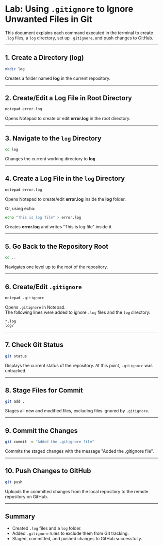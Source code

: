 # Lab: Using `.gitignore` to Ignore Unwanted Files in Git

This document explains each command executed in the terminal to create `.log` files, a `log` directory, set up `.gitignore`, and push changes to GitHub.

---

## 1. Create a Directory (log)
```bash
mkdir log
```
Creates a folder named **log** in the current repository.

---

## 2. Create/Edit a Log File in Root Directory
```bash
notepad error.log
```
Opens Notepad to create or edit **error.log** in the root directory.

---

## 3. Navigate to the `log` Directory
```bash
cd log
```
Changes the current working directory to **log**.

---

## 4. Create a Log File in the `log` Directory
```bash
notepad error.log
```
Opens Notepad to create/edit **error.log** inside the **log** folder.

Or, using echo:
```bash
echo "This is log file" > error.log
```
Creates **error.log** and writes "This is log file" inside it.

---

## 5. Go Back to the Repository Root
```bash
cd ..
```
Navigates one level up to the root of the repository.

---

## 6. Create/Edit `.gitignore`
```bash
notepad .gitignore
```
Opens `.gitignore` in Notepad.  
The following lines were added to ignore `.log` files and the `log` directory:
```
*.log
log/
```

---

## 7. Check Git Status
```bash
git status
```
Displays the current status of the repository. At this point, `.gitignore` was untracked.

---

## 8. Stage Files for Commit
```bash
git add .
```
Stages all new and modified files, excluding files ignored by `.gitignore`.

---

## 9. Commit the Changes
```bash
git commit -m "Added the .gitignore file"
```
Commits the staged changes with the message "Added the .gitignore file".

---

## 10. Push Changes to GitHub
```bash
git push
```
Uploads the committed changes from the local repository to the remote repository on GitHub.

---

## Summary
- Created `.log` files and a `log` folder.
- Added `.gitignore` rules to exclude them from Git tracking.
- Staged, committed, and pushed changes to GitHub successfully.
